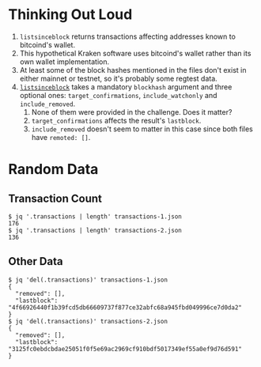 # Thinking Out Loud

1. `listsinceblock` returns transactions affecting addresses known to bitcoind's wallet.
1. This hypothetical Kraken software uses bitcoind's wallet rather than its own wallet implementation.
1. At least some of the block hashes mentioned in the files don't exist in either mainnet or testnet, so it's probably some regtest data.
1. [`listsinceblock`](https://bitcoin-rpc.github.io/en/doc/0.17.99/rpc/wallet/listsinceblock/) takes a mandatory `blockhash` argument and three optional ones: `target_confirmations`, `include_watchonly` and `include_removed`. 
    1. None of them were provided in the challenge. Does it matter? 
    1. `target_confirmations` affects the result's `lastblock`. 
    1. `include_removed` doesn't seem to matter in this case since both files have `remoted: []`.
 
# Random Data

## Transaction Count

```
$ jq '.transactions | length' transactions-1.json 
176
$ jq '.transactions | length' transactions-2.json 
136
```

## Other Data

```
$ jq 'del(.transactions)' transactions-1.json 
{
  "removed": [],
  "lastblock": "4f66926440f1b39fcd5db66609737f877ce32abfc68a945fbd049996ce7d0da2"
}
$ jq 'del(.transactions)' transactions-2.json 
{
  "removed": [],
  "lastblock": "3125fc0ebdcbdae25051f0f5e69ac2969cf910bdf5017349ef55a0ef9d76d591"
}
```

